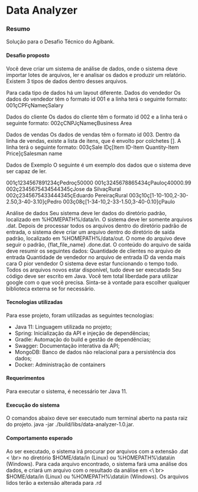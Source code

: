 # Data Analyzer
### Resumo
Solução para o Desafio Técnico do Agibank.

#### Desafio proposto
Você deve criar um sistema de análise de dados, onde o sistema deve importar lotes de arquivos, ler e analisar os dados e produzir um relatório. Existem 3 tipos de dados dentro desses arquivos.

Para cada tipo de dados há um layout diferente.
Dados do vendedor
Os dados do vendedor têm o formato id 001 e a linha terá o seguinte formato: 001çCPFçNameçSalary

Dados do cliente
Os dados do cliente têm o formato id 002 e a linha terá o seguinte formato: 002çCNPJçNameçBusiness Area

Dados de vendas
Os dados de vendas têm o formato id 003. Dentro da linha de vendas, existe a lista de itens, que é envolto por colchetes []. A linha terá o seguinte formato: 003çSale IDç[Item ID-Item Quantity-Item Price]çSalesman name

Dados de Exemplo
O seguinte é um exemplo dos dados que o sistema deve ser capaz de ler.

001ç1234567891234çPedroç50000
001ç3245678865434çPauloç40000.99
002ç2345675434544345çJose da SilvaçRural
002ç2345675433444345çEduardo PereiraçRural
003ç10ç[1-10-100,2-30-2.50,3-40-3.10]çPedro
003ç08ç[1-34-10,2-33-1.50,3-40-0.10]çPaulo

Análise de dados
Seu sistema deve ler dados do diretório padrão, localizado em %HOMEPATH%/data/in.
O sistema deve ler somente arquivos .dat.
Depois de processar todos os arquivos dentro do diretório padrão de entrada, o sistema deve criar um arquivo dentro do diretório de saída padrão, localizado em %HOMEPATH%/data/out.
O nome do arquivo deve seguir o padrão, {flat_file_name} .done.dat.
O conteúdo do arquivo de saída deve resumir os seguintes dados:
Quantidade de clientes no arquivo de entrada
Quantidade de vendedor no arquivo de entrada
ID da venda mais cara
O pior vendedor
O sistema deve estar funcionando o tempo todo.
Todos os arquivos novos estar disponível, tudo deve ser executado
Seu código deve ser escrito em Java.
Você tem total liberdade para utilizar google com o que você precisa. Sinta-se à vontade para escolher qualquer biblioteca externa se for necessário.

#### Tecnologias utilizadas
Para esse projeto, foram utilizadas as seguintes tecnologias:
* Java 11: Linguagem utilizada no projeto;
* Spring: Inicialização da API e injeção de dependências;
* Gradle: Automação do build e gestão de dependências;
* Swagger: Documentação interativa da API;
* MongoDB: Banco de dados não relacional para a persistência dos dados;
* Docker: Administração de containers

#### Requerimentos
Para executar o sistema, é necessário ter Java 11.

#### Execução do sistema
O comandos abaixo deve ser executado num terminal aberto na pasta raiz do projeto.
java -jar ./build/libs/data-analyzer-1.0.jar.

#### Comportamento esperado
Ao ser executado, o sistema irá procurar por arquivos com a extensão .dat < \br>
no diretório $HOME/data/in (Linux) ou %HOMEPATH%\data\in (Windows).
Para cada arquivo encontrado, o sistema fará uma análise dos dados, e criará um arquivo com o resultado da análise em <\ br>
$HOME/data/in (Linux) ou %HOMEPATH%\data\in (Windows).
Os arquivos lidos terão a extensão alterada para .rd


